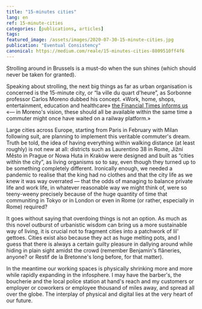 ```yaml
---
title: "15-minutes cities"
lang: en
ref: 15-minute-cities
categories: [publications, articles]
tags:
featured_image: /assets/images/2020-07-30-15-minute-cities.jpg
publication: "Eventual Consistency"
canonical: https://medium.com/reale/15-minutes-cities-8809510ff4f6
---
```


Strolling around in Brussels is a must-do when the sun shines (which should never be taken for granted).

Speaking about strolling, the next big things as far as urban organisation is concerned is the 15-minute city, or “la ville du quart d'heure”, as Sorbonne professor Carlos Moreno dubbed his concept. «Work, home, shops, entertainment, education and healthcare» [the Financial Times informs us](https://www.ft.com/content/c1a53744-90d5-4560-9e3f-17ce06aba69a) «— in Moreno's vision, these should all be available within the same time a commuter might once have waited on a railway platform.»

Large cities across Europe, starting from Paris in February with Milan following suit, are planning to implement this veritable commuter's dream. Truth be told, the idea of having everything within walking distance (at least roughly) is not new at all: districts such as Laurentino 38 in Rome, Jižní Město in Prague or Nowa Huta in Kraków were designed and built as “cities within the city”, as living organisms so to say, even though they turned up to be something completely different. Ironically enough, we needed a pandemic to realise that the king had no clothes and that the city life as we knew it was way overrated — that the odds of managing to balance private life and work life, in whatever reasonable way we might think of, were so teeny-weeny precisely because of the huge quantity of time that communiting in Tokyo or in London or even in Rome (or rather, especially in Rome) required?

It goes without saying that overdoing things is not an option. As much as this novel outburst of urbanistic wisdom can bring us a more sustainable way of living, it is crucial not to fragment cities into a patchwork of lil' gettoes. Cities exist also because they act as huge melting pots, and I guess that there is always a certain guilty pleasure in dallying around while hiding in plain sight amidst the crowd (remember Benjamin's flâneries, anyone? or Restif de la Bretonne's long before, for that matter).

In the meantime our working spaces is physically shrinking more and more while rapidly expanding in the infosphere. I may have the barber's, the boucherie and the local police station at hand's reach and my customers or employer or coworkers or employee thousand of miles away, and spread all over the globe. The interplay of physical and digital lies at the very heart of our future.
